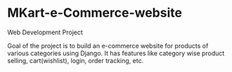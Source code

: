 # MKart-e-Commerce-website

Web Development Project  

Goal of the project is to build an e-commerce website for products of various categories using Django. It has features like category wise product selling, cart(wishlist), login, order tracking, etc.
